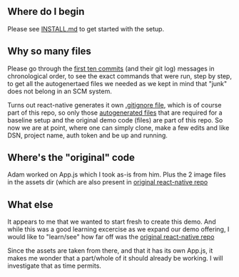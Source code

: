 ## Where do I begin 

Please see [INSTALL.md](./Install.md) to get started with the setup.


## Why so many files

Please go through the [first ten commits](https://github.com/sentry-demos/sentry_react_native/commits/master) (and their git log) messages in chronological order, to see the exact commands that were run, step by step, to get all the autogenertaed files we needed as we kept in mind that "junk" does not belong in an SCM system. 

Turns out react-native generates it own [.gitignore file](https://stackoverflow.com/questions/49099131/recommended-gitignore-for-react-native/49099219
), which is of course part of this repo, so only those [autogenerated files](https://stackoverflow.com/questions/48448426/why-dont-we-gitignore-ios-and-android-in-react-native ) that are required for a baseline setup and the original demo code (files) are part of this repo. So now we are at point, where one can simply clone, make a few edits and like DSN, project name, auth token and be up and running.


## Where's the "original" code

Adam worked on App.js which I took as-is from him. Plus the 2 image files in the assets dir (which are also present in [original react-native repo ]( https://github.com/sentry-demos/react-native/commit/269f58d63426065a4de67a3f22d2e774787cd996)


## What else 

It appears to me that we wanted to start fresh to create this demo. And while this was a good learning excercise as we expand our demo offering, I would like to "learn/see" how far off was the [original react-native repo ]( https://github.com/sentry-demos/react-native/commit/269f58d63426065a4de67a3f22d2e774787cd996)

Since the assets are taken from there, and that it has its own App.js, it makes me wonder that a part/whole of it should already be working. I will investigate that as time permits. 
